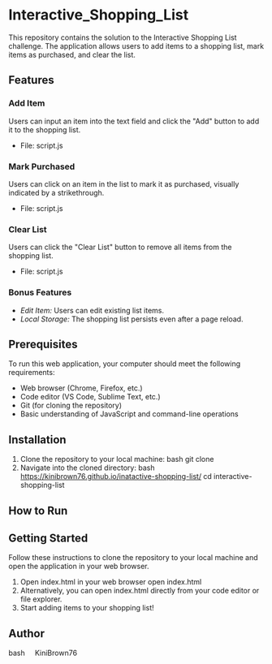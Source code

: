 # Interactive_Shopping_List

This repository contains the solution to the Interactive Shopping List challenge. The application allows users to add items to a shopping list, mark items as purchased, and clear the list.

## Features

### Add Item
Users can input an item into the text field and click the "Add" button to add it to the shopping list.

- File: script.js

### Mark Purchased
Users can click on an item in the list to mark it as purchased, visually indicated by a strikethrough.

- File: script.js

### Clear List
Users can click the "Clear List" button to remove all items from the shopping list.

- File: script.js

### Bonus Features
- *Edit Item:* Users can edit existing list items.
- *Local Storage:* The shopping list persists even after a page reload.

## Prerequisites

To run this web application, your computer should meet the following requirements:

- Web browser (Chrome, Firefox, etc.)
- Code editor (VS Code, Sublime Text, etc.)
- Git (for cloning the repository)
- Basic understanding of JavaScript and command-line operations

## Installation

1. Clone the repository to your local machine:
   bash
   git clone 
2. Navigate into the cloned directory:
   bash https://kinibrown76.github.io/inatactive-shopping-list/
  cd interactive-shopping-list

## How to Run
## Getting Started

Follow these instructions to clone the repository to your local machine and open the application in your web browser.

1. Open index.html in your web browser
  open index.html
2. Alternatively, you can open index.html directly from your code editor or file explorer.
3. Start adding items to your shopping list!

## Author
  bash
    KiniBrown76